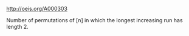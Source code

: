 http://oeis.org/A000303

Number of permutations of [n] in which the longest increasing run has length 2.
